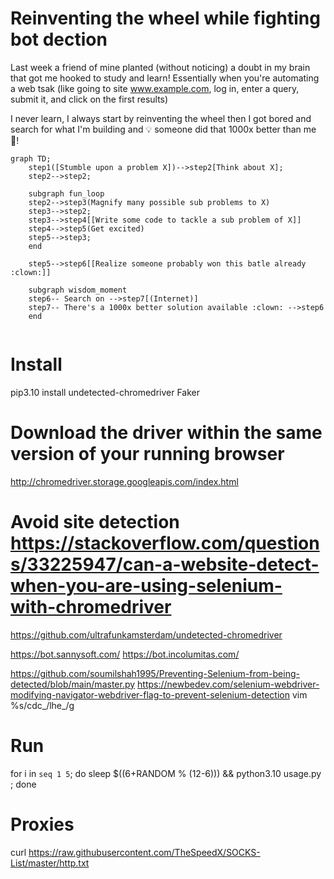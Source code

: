 # Reinventing the wheel while fighting bot dection

Last week a friend of mine planted (without noticing) a doubt in my brain that got me hooked to study and learn! Essentially when you're automating a web tsak (like going to site www.example.com, log in, enter a query, submit it, and click on the first results) 

I never learn, I always start by reinventing the wheel then I got bored and search for what I'm building and 💡 someone did that 1000x better than me 🤡!

```mermaid
graph TD;
    step1([Stumble upon a problem X])-->step2[Think about X];
    step2-->step2;
    
    subgraph fun_loop
    step2-->step3(Magnify many possible sub problems to X)
    step3-->step2;
    step3-->step4[[Write some code to tackle a sub problem of X]]
    step4-->step5(Get excited)
    step5-->step3;
    end
    
    step5-->step6[[Realize someone probably won this batle already :clown:]]
    
    subgraph wisdom_moment
    step6-- Search on -->step7[(Internet)]
    step7-- There's a 1000x better solution available :clown: -->step6
    end
    
```

# Install

pip3.10 install undetected-chromedriver Faker

# Download the driver within the same version of your running browser

http://chromedriver.storage.googleapis.com/index.html

# Avoid site detection https://stackoverflow.com/questions/33225947/can-a-website-detect-when-you-are-using-selenium-with-chromedriver

https://github.com/ultrafunkamsterdam/undetected-chromedriver

https://bot.sannysoft.com/
https://bot.incolumitas.com/

https://github.com/soumilshah1995/Preventing-Selenium-from-being-detected/blob/main/master.py
https://newbedev.com/selenium-webdriver-modifying-navigator-webdriver-flag-to-prevent-selenium-detection
vim %s/cdc_/lhe_/g

# Run

for i in `seq 1 5`; do sleep $((6+RANDOM % (12-6))) && python3.10 usage.py ; done

# Proxies

curl https://raw.githubusercontent.com/TheSpeedX/SOCKS-List/master/http.txt
